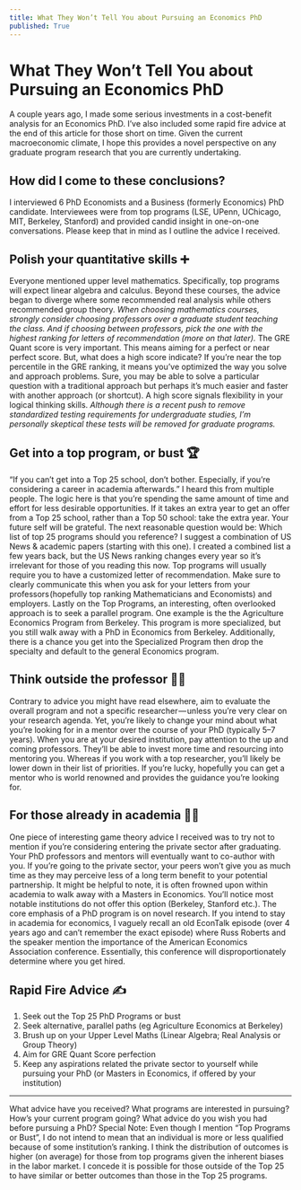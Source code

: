 ```yaml
---
title: What They Won’t Tell You about Pursuing an Economics PhD
published: True
---
```


# What They Won’t Tell You about Pursuing an Economics PhD

A couple years ago, I made some serious investments in a cost-benefit analysis for an Economics PhD. I’ve also included some rapid fire advice at the end of this article for those short on time. Given the current macroeconomic climate, I hope this provides a novel perspective on any graduate program research that you are currently undertaking.

## How did I come to these conclusions?
I interviewed 6 PhD Economists and a Business (formerly Economics) PhD candidate. Interviewees were from top programs (LSE, UPenn, UChicago, MIT, Berkeley, Stanford) and provided candid insight in one-on-one conversations. Please keep that in mind as I outline the advice I received.

## Polish your quantitative skills ➕
Everyone mentioned upper level mathematics. Specifically, top programs will expect linear algebra and calculus. Beyond these courses, the advice began to diverge where some recommended real analysis while others recommended group theory.
_When choosing mathematics courses, strongly consider choosing professors over a graduate student teaching the class. And if choosing between professors, pick the one with the highest ranking for letters of recommendation (more on that later)._
The GRE Quant score is very important. This means aiming for a perfect or near perfect score. But, what does a high score indicate? If you’re near the top percentile in the GRE ranking, it means you’ve optimized the way you solve and approach problems. Sure, you may be able to solve a particular question with a traditional approach but perhaps it’s much easier and faster with another approach (or shortcut). A high score signals flexibility in your logical thinking skills.
_Although there is a recent push to remove standardized testing requirements for undergraduate studies, I’m personally skeptical these tests will be removed for graduate programs._

## Get into a top program, or bust 🏆
“If you can’t get into a Top 25 school, don’t bother. Especially, if you’re considering a career in academia afterwards.” I heard this from multiple people. The logic here is that you’re spending the same amount of time and effort for less desirable opportunities. If it takes an extra year to get an offer from a Top 25 school, rather than a Top 50 school: take the extra year. Your future self will be grateful.
The next reasonable question would be: Which list of top 25 programs should you reference? I suggest a combination of US News & academic papers (starting with this one). I created a combined list a few years back, but the US News ranking changes every year so it’s irrelevant for those of you reading this now.
Top programs will usually require you to have a customized letter of recommendation. Make sure to clearly communicate this when you ask for your letters from your professors (hopefully top ranking Mathematicians and Economists) and employers.
Lastly on the Top Programs, an interesting, often overlooked approach is to seek a parallel program. One example is the the Agriculture Economics Program from Berkeley. This program is more specialized, but you still walk away with a PhD in Economics from Berkeley. Additionally, there is a chance you get into the Specialized Program then drop the specialty and default to the general Economics program.

## Think outside the professor 👩‍🏫
Contrary to advice you might have read elsewhere, aim to evaluate the overall program and not a specific researcher — unless you’re very clear on your research agenda. Yet, you’re likely to change your mind about what you’re looking for in a mentor over the course of your PhD (typically 5–7 years).
When you are at your desired institution, pay attention to the up and coming professors. They’ll be able to invest more time and resourcing into mentoring you. Whereas if you work with a top researcher, you’ll likely be lower down in their list of priorities. If you’re lucky, hopefully you can get a mentor who is world renowned and provides the guidance you’re looking for.

## For those already in academia 👨‍🏫
One piece of interesting game theory advice I received was to try not to mention if you’re considering entering the private sector after graduating. Your PhD professors and mentors will eventually want to co-author with you. If you’re going to the private sector, your peers won’t give you as much time as they may perceive less of a long term benefit to your potential partnership.
It might be helpful to note, it is often frowned upon within academia to walk away with a Masters in Economics. You’ll notice most notable institutions do not offer this option (Berkeley, Stanford etc.). The core emphasis of a PhD program is on novel research.
If you intend to stay in academia for economics, I vaguely recall an old EconTalk episode (over 4 years ago and can’t remember the exact episode) where Russ Roberts and the speaker mention the importance of the American Economics Association conference. Essentially, this conference will disproportionately determine where you get hired.
## Rapid Fire Advice ✍️
1. Seek out the Top 25 PhD Programs or bust
2. Seek alternative, parallel paths (eg Agriculture Economics at Berkeley)
3. Brush up on your Upper Level Maths (Linear Algebra; Real Analysis or Group Theory)
4. Aim for GRE Quant Score perfection
5. Keep any aspirations related the private sector to yourself while pursuing your PhD (or Masters in Economics, if offered by your institution)

---
What advice have you received? What programs are interested in pursuing? How’s your current program going? What advice do you wish you had before pursuing a PhD?
Special Note: Even though I mention “Top Programs or Bust”, I do not intend to mean that an individual is more or less qualified because of some institution’s ranking. I think the distribution of outcomes is higher (on average) for those from top programs given the inherent biases in the labor market. I concede it is possible for those outside of the Top 25 to have similar or better outcomes than those in the Top 25 programs.